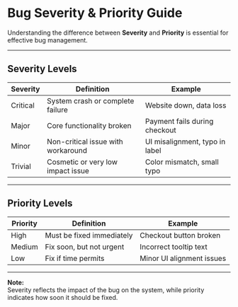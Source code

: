 # Bug Severity & Priority Guide

Understanding the difference between **Severity** and **Priority** is essential for effective bug management.

---

## Severity Levels

| Severity  | Definition                              | Example                               |
|-----------|---------------------------------------|-------------------------------------|
| Critical  | System crash or complete failure      | Website down, data loss              |
| Major     | Core functionality broken             | Payment fails during checkout       |
| Minor     | Non-critical issue with workaround    | UI misalignment, typo in label      |
| Trivial   | Cosmetic or very low impact issue     | Color mismatch, small typo          |

---

## Priority Levels

| Priority  | Definition                    | Example                         |
|-----------|-------------------------------|---------------------------------|
| High      | Must be fixed immediately     | Checkout button broken          |
| Medium    | Fix soon, but not urgent      | Incorrect tooltip text          |
| Low       | Fix if time permits           | Minor UI alignment issues       |

---

**Note:**  
Severity reflects the impact of the bug on the system, while priority indicates how soon it should be fixed.
